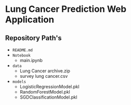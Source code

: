 # Lung Cancer Prediction Web Application

## Repository Path's

- `README.md`
- `Notebook`
    - main.ipynb
- `data`
    - Lung Cancer archive.zip
    - survey lung cancer.csv
- `models`
    - LogisticRegressionModel.pkl
    - RandomForestModel.pkl
    - SGDClassificationModel.pkl

